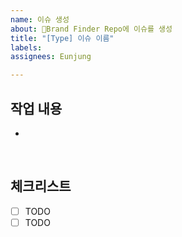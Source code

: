 ```yaml
---
name: 이슈 생성
about: Brand Finder Repo에 이슈를 생성
title: "[Type] 이슈 이름"
labels: 
assignees: Eunjung

---
```


## 작업 내용
-

</br>

## 체크리스트
- [ ] TODO
- [ ] TODO
